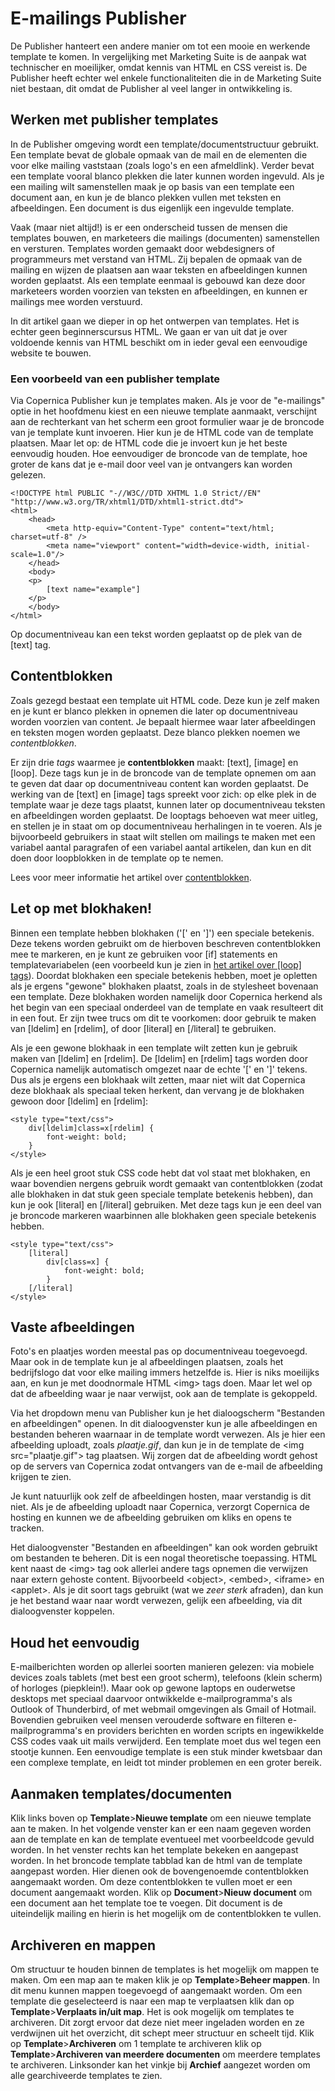 # E-mailings Publisher

De Publisher hanteert een andere manier om tot een mooie en werkende template te komen. In vergelijking met Marketing Suite is de aanpak wat technischer en moeilijker, omdat kennis van HTML en CSS vereist is. De Publisher heeft echter wel enkele functionaliteiten die in de Marketing Suite niet bestaan, dit omdat de Publisher al veel langer in ontwikkeling is. 

## Werken met publisher templates
In de Publisher omgeving wordt een template/documentstructuur
gebruikt. Een template bevat de globale opmaak van de mail en de elementen die
voor elke mailing vaststaan (zoals logo's en een afmeldlink). Verder bevat een
template vooral blanco plekken die later kunnen worden ingevuld. Als je 
een mailing wilt samenstellen maak je op basis van een template een 
document aan, en kun je de blanco plekken vullen met teksten en afbeeldingen.
Een document is dus eigenlijk een ingevulde template.

Vaak (maar niet altijd!) is er een onderscheid tussen de mensen die templates 
bouwen, en marketeers die mailings (documenten) samenstellen en versturen. 
Templates worden gemaakt door webdesigners of programmeurs met verstand van HTML.
Zij bepalen de opmaak van de mailing en wijzen de plaatsen aan waar teksten en 
afbeeldingen kunnen worden geplaatst. Als een template eenmaal is gebouwd kan 
deze door marketeers worden voorzien van teksten en afbeeldingen, en kunnen er 
mailings mee worden verstuurd.

In dit artikel gaan we dieper in op het ontwerpen van templates. Het is echter
geen beginnerscursus HTML. We gaan er van uit dat je over voldoende kennis van
HTML beschikt om in ieder geval een eenvoudige website te bouwen.

### Een voorbeeld van een publisher template

Via Copernica Publisher kun je templates maken. Als je voor de "e-mailings"
optie in het hoofdmenu kiest en een nieuwe template aanmaakt, verschijnt aan
de rechterkant van het scherm een groot formulier waar je de broncode van je 
template kunt invoeren. Hier kun je de HTML code van de template plaatsen. Maar
let op: de HTML code die je invoert kun je het beste eenvoudig houden. Hoe 
eenvoudiger de broncode van de template, hoe groter de kans dat je e-mail 
door veel van je ontvangers kan worden gelezen.

```
<!DOCTYPE html PUBLIC "-//W3C//DTD XHTML 1.0 Strict//EN" "http://www.w3.org/TR/xhtml1/DTD/xhtml1-strict.dtd">
<html>
    <head>
        <meta http-equiv="Content-Type" content="text/html; charset=utf-8" />
        <meta name="viewport" content="width=device-width, initial-scale=1.0"/>
    </head>
    <body>
    <p>
        [text name="example"]
    </p>
    </body>
</html>
```

Op documentniveau kan een tekst worden geplaatst op de plek van de [text] tag.

## Contentblokken

Zoals gezegd bestaat een template uit HTML code. Deze kun je zelf maken en je
kunt er blanco plekken in opnemen die later op documentniveau worden voorzien 
van content. Je bepaalt hiermee waar later afbeeldingen en teksten mogen 
worden geplaatst. Deze blanco plekken noemen we *contentblokken*.

Er zijn drie *tags* waarmee je **contentblokken** maakt: [text], [image] en [loop]. 
Deze tags kun je in de broncode van de template opnemen om aan te geven
dat daar op documentniveau content kan worden geplaatst. De werking van de 
[text] en [image] tags spreekt voor zich: op elke plek in de template waar je 
deze tags plaatst, kunnen later op documentniveau teksten en afbeeldingen 
worden geplaatst. De looptags behoeven wat meer uitleg, en stellen je in staat 
om op documentniveau herhalingen in te voeren. Als je bijvoorbeeld gebruikers 
in staat wilt stellen om mailings te maken met een variabel aantal paragrafen 
of een variabel aantal artikelen, dan kun en dit doen door loopblokken in de 
template op te nemen.

Lees voor meer informatie het artikel over [contentblokken](emailings-publisher-contentblocks).


## Let op met blokhaken!

Binnen een template hebben blokhaken ('[' en ']') een speciale betekenis. Deze
tekens worden gebruikt om de hierboven beschreven contentblokken mee te markeren, 
en je kunt ze gebruiken voor [if] statements en templatevariabelen (een voorbeeld
kun je zien in [het artikel over [loop] tags](loop-tag)). Doordat blokhaken een 
speciale betekenis hebben, moet je opletten als je ergens "gewone" blokhaken plaatst, 
zoals in de stylesheet bovenaan een template. Deze blokhaken worden namelijk door
Copernica herkend als het begin van een speciaal onderdeel van de template en 
vaak resulteert dit in een fout. Er zijn twee trucs om dit te voorkomen: door
gebruik te maken van [ldelim] en [rdelim], of door [literal] en [/literal] te
gebruiken.

Als je een gewone blokhaak in een template wilt zetten kun je gebruik maken van 
[ldelim] en [rdelim]. De [ldelim] en [rdelim] tags worden door Copernica 
namelijk automatisch omgezet naar de echte '[' en ']' tekens. Dus als je ergens 
een blokhaak wilt zetten, maar niet wilt dat Copernica deze blokhaak als 
speciaal teken herkent, dan vervang je de blokhaken gewoon door 
[ldelim] en [rdelim]:

    <style type="text/css">
        div[ldelim]class=x[rdelim] {
            font-weight: bold;
        }
    </style>

Als je een heel groot stuk CSS code hebt dat vol staat met blokhaken, en waar
bovendien nergens gebruik wordt gemaakt van contentblokken (zodat alle blokhaken
in dat stuk geen speciale template betekenis hebben), dan kun je ook [literal]
en [/literal] gebruiken. Met deze tags kun je een deel van je broncode markeren
waarbinnen alle blokhaken geen speciale betekenis hebben.

    <style type="text/css">
        [literal]
            div[class=x] {
                font-weight: bold;
            }
        [/literal]
    </style>


## Vaste afbeeldingen

Foto's en plaatjes worden meestal pas op documentniveau toegevoegd. Maar ook 
in de template kun je al afbeeldingen plaatsen, zoals het bedrijfslogo
dat voor elke mailing immers hetzelfde is. Hier is niks moeilijks aan, en
kun je met doodnormale HTML &lt;img&gt; tags doen. Maar let wel op
dat de afbeelding waar je naar verwijst, ook aan de template is gekoppeld.

Via het dropdown menu van Publisher kun je het dialoogscherm "Bestanden en
afbeeldingen" openen. In dit dialoogvenster kun je alle afbeeldingen en 
bestanden beheren waarnaar in de template wordt verwezen. Als je hier
een afbeelding uploadt, zoals *plaatje.gif*, dan kun je in de template de
&lt;img src="plaatje.gif"&gt; tag plaatsen. Wij zorgen dat de afbeelding
wordt gehost op de servers van Copernica zodat ontvangers van de e-mail de 
afbeelding krijgen te zien.

Je kunt natuurlijk ook zelf de afbeeldingen hosten, maar verstandig is dit 
niet. Als je de afbeelding uploadt naar Copernica, verzorgt Copernica de 
hosting en kunnen we de afbeelding gebruiken om kliks en opens te tracken.

Het dialoogvenster "Bestanden en afbeeldingen" kan ook worden gebruikt om
bestanden te beheren. Dit is een nogal theoretische toepassing. HTML kent
naast de &lt;img&gt; tag ook allerlei andere tags opnemen die verwijzen
naar extern gehoste content. Bijvoorbeeld &lt;object&gt;, &lt;embed&gt;, 
&lt;iframe&gt; en &lt;applet&gt;. Als je dit soort tags gebruikt (wat we *zeer
sterk* afraden), dan kun je het bestand waar naar wordt verwezen, gelijk 
een afbeelding, via dit dialoogvenster koppelen.

## Houd het eenvoudig

E-mailberichten worden op allerlei soorten manieren gelezen: via mobiele devices
zoals tablets (met best een groot scherm), telefoons (klein scherm) of horloges
(piepklein!). Maar ook op gewone laptops en ouderwetse desktops met speciaal
daarvoor ontwikkelde e-mailprogramma's als Outlook of Thunderbird, of met
webmail omgevingen als Gmail of Hotmail. Bovendien gebruiken veel mensen
verouderde software en filteren e-mailprogramma's en providers berichten en 
worden scripts en ingewikkelde CSS codes vaak uit mails verwijderd. Een
template moet dus wel tegen een stootje kunnen. Een eenvoudige template is een 
stuk minder kwetsbaar dan een complexe template, en leidt tot minder problemen 
en een groter bereik.

## Aanmaken templates/documenten
Klik links boven op **Template**>**Nieuwe template** om een nieuwe template aan te maken. In het volgende venster kan er een naam gegeven worden aan de template en kan de template eventueel met voorbeeldcode gevuld worden. In het venster rechts kan het template bekeken en aangepast worden. In het broncode template tabblad kan de html van de template aangepast worden. Hier dienen ook de bovengenoemde contentblokken aangemaakt worden. Om deze contentblokken te vullen moet er een document aangemaakt worden. Klik op **Document**>**Nieuw document** om een document aan het template toe te voegen. Dit document is de uiteindelijk mailing en hierin is het mogelijk om de contentblokken te vullen. 

## Archiveren en mappen
Om structuur te houden binnen de templates is het mogelijk om mappen te maken. Om een map aan te maken klik je op  **Template**>**Beheer mappen**. In dit menu kunnen mappen toegevoegd of aangemaakt worden. Om een template die geselecteerd is naar een map te verplaatsen klik dan op **Template**>**Verplaats in/uit map**. 
Het is ook mogelijk om templates te archiveren. Dit zorgt ervoor dat deze niet meer ingeladen worden en ze verdwijnen uit het overzicht, dit schept meer structuur en scheelt tijd. Klik op  **Template**>**Archiveren** om 1 template te archiveren klik op **Template**>**Archiveren van meerdere documenten** om meerdere templates te archiveren. Linksonder kan het vinkje bij **Archief** aangezet worden om alle gearchiveerde templates te zien. 


